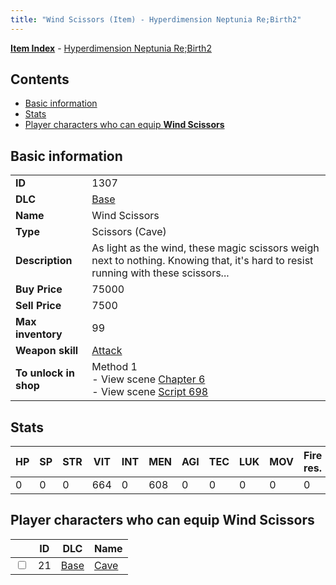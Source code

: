 ```yaml
---
title: "Wind Scissors (Item) - Hyperdimension Neptunia Re;Birth2"
---
```


[**Item Index**](/neptunia/rb2/item/index.html) - [Hyperdimension Neptunia Re;Birth2](/neptunia/rb2)

## Contents

- [Basic information](#basic-information)
- [Stats](#stats)
- [Player characters who can equip **Wind Scissors**](#player-characters-who-can-equip-wind-scissors)

## Basic information

|   |   |
| -- | -- |
| **ID** | 1307 |
| **DLC** | [Base](/neptunia/rb2/dlc/0-base.html) |
| **Name** | Wind Scissors |
| **Type** | Scissors (Cave) |
| **Description** | As light as the wind, these magic scissors weigh next to nothing. Knowing that, it's hard to resist running with these scissors... |
| **Buy Price** | 75000 |
| **Sell Price** | 7500 |
| **Max inventory** | 99 |
| **Weapon skill** | [Attack](/neptunia/rb2/skill/0-2501-attack.html) |
| **To unlock in shop** | Method 1<br />- View scene [Chapter 6](/neptunia/rb2/scene/0-401-chapter-6.html)<br />- View scene [Script 698](/neptunia/rb2/scene/0-698-script-698.html) |

## Stats

| HP | SP | STR | VIT | INT | MEN | AGI | TEC | LUK | MOV | Fire res. | Ice res. | Wind res. | Lightning res. |
| -- | -- | --- | --- | --- | --- | --- | --- | --- | --- | --------- | -------- | --------- | -------------- |
| 0 | 0 | 0 | 664 | 0 | 608 | 0 | 0 | 0 | 0 | 0 | 0 | 0 | 0 |

## Player characters who can equip **Wind Scissors**

|    | ID | DLC | Name |
| -- | -- | --- | ---- |
| <input type="checkbox" id="rb2-player-0-21" class="trackbox" /> | 21 | [Base](/neptunia/rb2/dlc/0-base.html) | [Cave](/neptunia/rb2/player/0-21-cave.html) |